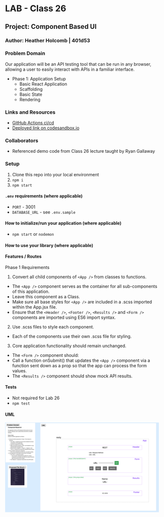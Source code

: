 # LAB - Class 26

## Project: Component Based UI

### Author: Heather Holcomb | 401d53

### Problem Domain

Our application will be an API testing tool that can be run in any browser, allowing a user to easily interact with APIs in a familiar interface.

- Phase 1: Application Setup
  - Basic React Application
  - Scaffolding
  - Basic State
  - Rendering

### Links and Resources

- [GitHub Actions ci/cd](https://github.com/holcombheather/resty/actions)
- [Deployed link on codesandbox.io]()

### Collaborators

- Referenced demo code from Class 26 lecture taught by Ryan Gallaway

### Setup

1. Clone this repo into your local environment
2. `npm i`
3. `npm start`

#### `.env` requirements (where applicable)

- `PORT` - 3001
- `DATABASE_URL` - see `.env.sample`

#### How to initialize/run your application (where applicable)

- `npm start` or `nodemon`

#### How to use your library (where applicable)

#### Features / Routes

Phase 1 Requirements
1. Convert all child components of `<App />` from classes to functions.
  - The `<App />` component serves as the container for all sub-components of this application.
  - Leave this component as a Class.
  - Make sure all base styles for `<App />` are included in a .scss imported within the App.jsx file.
  - Ensure that the `<Header />`, `<Footer />`, `<Results />` and `<Form />` components are imported using ES6 import syntax.
2. Use .scss files to style each component.
  - Each of the components use their own .scss file for styling.
3. Core application functionality should remain unchanged.
  - The `<Form />` component should:
  - Call a function onSubmit() that updates the `<App />` component via a function sent down as a prop so that the app can process the form values.
  - The `<Results />` component should show mock API results.

#### Tests
- Not required for Lab 26
- `npm test`


#### UML

![UML for Class 26](UML_class26.png)
